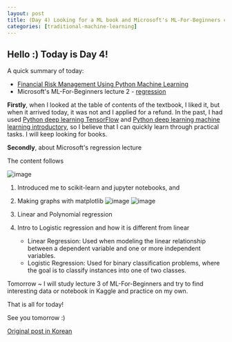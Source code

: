 ```yaml
---
layout: post
title: (Day 4) Looking for a ML book and Microsoft's ML-For-Beginners course
categories: [traditional-machine-learning]
---
```


## Hello :) Today is Day 4!
A quick summary of today:
* [Financial Risk Management Using Python Machine Learning](https://book.interpark.com/product/BookDisplay.do?_method=detail&sc.shopNo=0000400000&sc.prdNo=356709401)
* Microsoft's ML-For-Beginners lecture 2 - [regression](https://github.com/divakaivan/ML-For-Beginners/tree/main/2-Regression)

**Firstly**, when I looked at the table of contents of the textbook, I liked it, but when it arrived today, it was not and I applied for a refund. In the past, I had used [Python deep learning TensorFlow](https://product.kyobobook.co.kr/detail/S000000833270) and [Python deep learning machine learning introductory](https://product.kyobobook.co.kr/detail/S000000833261), so I believe that I can quickly learn through practical tasks. I will keep looking for books. 

**Secondly**, about Microsoft's regression lecture

The content follows

![image](https://github.com/ivanstudyblog/ivanstudyblog.github.io/assets/167014511/0ea71f6a-a1d6-44e1-9c19-c3e1fb4354a8)

1. Introduced me to scikit-learn and jupyter notebooks, and
2. Making graphs with matplotlib
![image](https://github.com/ivanstudyblog/ivanstudyblog.github.io/assets/167014511/5453ad7e-b18c-4018-9417-4c65be845ace)
![image](https://github.com/ivanstudyblog/ivanstudyblog.github.io/assets/167014511/b21bc463-6a93-41eb-be45-022f2d56039e)

3. Linear and Polynomial regression
4. Intro to Logistic regression and how it is different from linear
    * Linear Regression: Used when modeling the linear relationship between a dependent variable and one or more independent variables.
    * Logistic Regression: Used for binary classification problems, where the goal is to classify instances into one of two classes.
  
Tomorrow ~ I will study lecture 3 of ML-For-Beginners and try to find interesting data or notebook in Kaggle and practice on my own.

That is all for today!

See you tomorrow :)

[Original post in Korean](https://50daysml.blogspot.com/2024/01/day-4-microsoft-ml-for-beginners.html)
